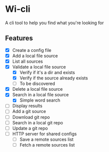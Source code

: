 # Wi-cli

A cli tool to help you find what you're looking for

## Features

- [x] Create a config file
- [x] Add a local file source
- [x] List all sources
- [x] Validate a local file source
  - [x] Verify if it's a dir and exists
  - [x] Verify if the source already exists
  - [ ] To be discovered
- [x] Delete a local file source
- [x] Search in a local file source
  - [x] Simple word search
- [ ] Display results
- [ ] Add a git source
- [ ] Download git repo
- [ ] Search in a local git repo
- [ ] Update a git repo
- [ ] HTTP server for shared configs
  - [ ] Save a remote sources list
  - [ ] Fetch a remote sources list
